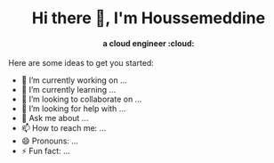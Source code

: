 <div align="center">
<h1 align="center"> Hi there 👋, I'm Houssemeddine </h1>
<h4 align="center"> a cloud engineer  :cloud: </h4>
</div>

Here are some ideas to get you started:

- 🔭 I’m currently working on ...
- 🌱 I’m currently learning ...
- 👯 I’m looking to collaborate on ...
- 🤔 I’m looking for help with ...
- 💬 Ask me about ...
- 📫 How to reach me: ...
- 😄 Pronouns: ...
- ⚡ Fun fact: ...

